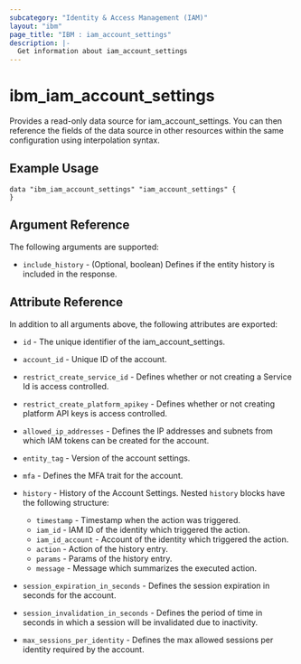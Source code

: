 ```yaml
---
subcategory: "Identity & Access Management (IAM)"
layout: "ibm"
page_title: "IBM : iam_account_settings"
description: |-
  Get information about iam_account_settings
---
```


# ibm\_iam_account_settings

Provides a read-only data source for iam_account_settings. You can then reference the fields of the data source in other resources within the same configuration using interpolation syntax.

## Example Usage

```hcl
data "ibm_iam_account_settings" "iam_account_settings" {
}
```

## Argument Reference

The following arguments are supported:

* `include_history` - (Optional, boolean) Defines if the entity history is included in the response.

## Attribute Reference

In addition to all arguments above, the following attributes are exported:

* `id` - The unique identifier of the iam_account_settings.

* `account_id` - Unique ID of the account.

* `restrict_create_service_id` - Defines whether or not creating a Service Id is access controlled.
  
* `restrict_create_platform_apikey` - Defines whether or not creating platform API keys is access controlled. 
  
* `allowed_ip_addresses` - Defines the IP addresses and subnets from which IAM tokens can be created for the account.

* `entity_tag` - Version of the account settings.

* `mfa` - Defines the MFA trait for the account.

* `history` - History of the Account Settings. Nested `history` blocks have the following structure:
	* `timestamp` - Timestamp when the action was triggered.
	* `iam_id` - IAM ID of the identity which triggered the action.
	* `iam_id_account` - Account of the identity which triggered the action.
	* `action` - Action of the history entry.
	* `params` - Params of the history entry.
	* `message` - Message which summarizes the executed action.

* `session_expiration_in_seconds` - Defines the session expiration in seconds for the account.

* `session_invalidation_in_seconds` - Defines the period of time in seconds in which a session will be invalidated due  to inactivity.

* `max_sessions_per_identity` - Defines the max allowed sessions per identity required by the account.